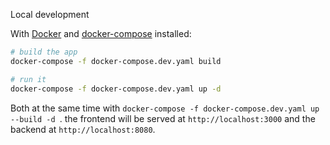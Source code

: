 Local development

With [Docker](https://docs.docker.com/get-docker/) and [docker-compose](https://docs.docker.com/compose/install/) installed:

```bash
# build the app
docker-compose -f docker-compose.dev.yaml build

# run it
docker-compose -f docker-compose.dev.yaml up -d
```

Both at the same time with `docker-compose -f docker-compose.dev.yaml up --build -d `.
the frontend will be served at `http://localhost:3000` and the backend at `http://localhost:8080`.
